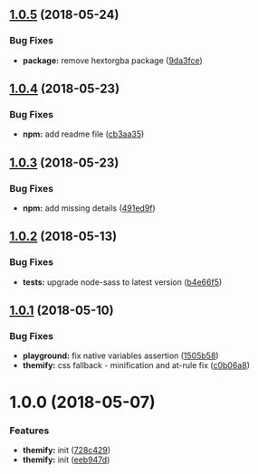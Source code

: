 <a name="1.0.5"></a>
## [1.0.5](https://github.com/datorama/themify/compare/v1.0.4...v1.0.5) (2018-05-24)


### Bug Fixes

* **package:** remove hextorgba package ([9da3fce](https://github.com/datorama/themify/commit/9da3fce))

<a name="1.0.4"></a>
## [1.0.4](https://github.com/datorama/themify/compare/v1.0.3...v1.0.4) (2018-05-23)


### Bug Fixes

* **npm:** add readme file ([cb3aa35](https://github.com/datorama/themify/commit/cb3aa35))

<a name="1.0.3"></a>
## [1.0.3](https://github.com/datorama/themify/compare/v1.0.2...v1.0.3) (2018-05-23)


### Bug Fixes

* **npm:** add missing details ([491ed9f](https://github.com/datorama/themify/commit/491ed9f))

<a name="1.0.2"></a>
## [1.0.2](https://github.com/datorama/themify/compare/v1.0.1...v1.0.2) (2018-05-13)


### Bug Fixes

* **tests:** upgrade node-sass to latest version ([b4e66f5](https://github.com/datorama/themify/commit/b4e66f5))

<a name="1.0.1"></a>
## [1.0.1](https://github.com/datorama/themify/compare/v1.0.0...v1.0.1) (2018-05-10)


### Bug Fixes

* **playground:** fix native variables assertion ([1505b58](https://github.com/datorama/themify/commit/1505b58))
* **themify:** css fallback - minification and at-rule fix ([c0b06a8](https://github.com/datorama/themify/commit/c0b06a8))

<a name="1.0.0"></a>
# 1.0.0 (2018-05-07)


### Features

* **themify:** init ([728c429](https://github.com/datorama/themify/commit/728c429))
* **themify:** init ([eeb947d](https://github.com/datorama/themify/commit/eeb947d))
